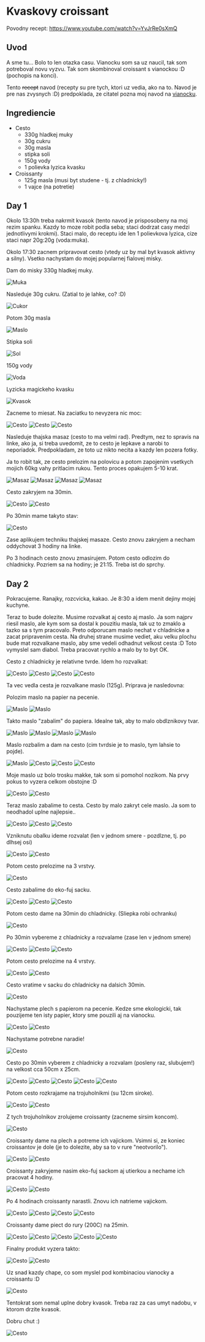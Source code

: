 # Kvaskovy croissant

Povodny recept: https://www.youtube.com/watch?v=YvJrRe0sXmQ

## Uvod

A sme tu... Bolo to len otazka casu. Vianocku som sa uz naucil, tak som potreboval novu vyzvu. Tak som skombinoval croissant s vianockou :D (pochopis na konci).

Tento ~~recept~~ navod (recepty su pre tych, ktori uz vedia, ako na to. Navod je pre nas zvysnych :D) predpoklada, ze citatel pozna moj navod na [vianocku](vianocka.md).

## Ingrediencie

* Cesto
    * 330g hladkej muky
    * 30g cukru
    * 30g masla
    * stipka soli
    * 150g vody
    * 1 polievka lyzica kvasku
* Croissanty
    * 125g masla (musi byt studene - tj. z chladnicky!)
    * 1 vajce (na potretie)

## Day 1

Okolo 13:30h treba nakrmit kvasok (tento navod je prisposobeny na moj rezim spanku. Kazdy to moze robit podla seba; staci dodrzat casy medzi jednotlivymi krokmi). Staci malo, do receptu ide len 1 polievkova lyzica, cize staci napr 20g:20g (voda:muka).

Okolo 17:30 zacnem pripravovat cesto (vtedy uz by mal byt kvasok aktivny a silny). Vsetko nachystam do mojej popularnej fialovej misky.

Dam do misky 330g hladkej muky.

![Muka](croissant/croissant_1.jpg)

Nasleduje 30g cukru. (Zatial to je lahke, co? :D)

![Cukor](croissant/croissant_2.jpg)

Potom 30g masla

![Maslo](croissant/croissant_3.jpg)

Stipka soli

![Sol](vianocka/vianocka_20.jpg)

150g vody

![Voda](croissant/croissant_4.jpg)

Lyzicka magickeho kvasku

![Kvasok](croissant/croissant_5.jpg)

Zacneme to miesat. Na zaciatku to nevyzera nic moc:

![Cesto](croissant/croissant_6.jpg)
![Cesto](croissant/croissant_7.jpg)
![Cesto](croissant/croissant_8.jpg)

Nasleduje thajska masaz (cesto to ma velmi rad). Predtym, nez to spravis na linke, ako ja, si treba uvedomit, ze to cesto je lepkave a narobi to neporiadok. Predpokladam, ze toto uz nikto necita a kazdy len pozera fotky.

Ja to robit tak, ze cesto prelozim na polovicu a potom zapojenim vsetkych mojich 60kg vahy pritlacim rukou. Tento proces opakujem 5-10 krat.

![Masaz](croissant/croissant_9.jpg)
![Masaz](croissant/croissant_10.jpg)
![Masaz](croissant/croissant_11.jpg)
![Masaz](croissant/croissant_12.jpg)

Cesto zakryjem na 30min.

![Cesto](croissant/croissant_13.jpg)
![Cesto](croissant/croissant_14.jpg)

Po 30min mame takyto stav:

![Cesto](croissant/croissant_15.jpg)

Zase aplikujem techniku thajskej masaze. Cesto znovu zakryjem a necham oddychovat 3 hodiny na linke.

Po 3 hodinach cesto znovu zmasirujem. Potom cesto odlozim do chladnicky. Pozriem sa na hodiny; je 21:15. Treba ist do sprchy.

## Day 2

Pokracujeme. Ranajky, rozcvicka, kakao. Je 8:30 a idem menit dejiny mojej kuchyne.

Teraz to bude dolezite. Musime rozvalkat aj cesto aj maslo. Ja som najprv riesil maslo, ale kym som sa dostal k pouzitiu masla, tak uz to zmaklo a tazko sa s tym pracovalo. Preto odporucam maslo nechat v chladnicke a zacat pripravenim cesta. Na druhej strane musime vediet, aku velku plochu bude mat rozvalkane maslo, aby sme vedeli odhadnut velkost cesta :D Toto vymyslel sam diabol. Treba pracovat rychlo a malo by to byt OK.

Cesto z chladnicky je relativne tvrde. Idem ho rozvalkat:

![Cesto](croissant/croissant_24.jpg)
![Cesto](croissant/croissant_25.jpg)
![Cesto](croissant/croissant_26.jpg)
![Cesto](croissant/croissant_27.jpg)

Ta vec vedla cesta je rozvalkane maslo (125g). Priprava je nasledovna:

Polozim maslo na papier na pecenie.

![Maslo](croissant/croissant_16.jpg)
![Maslo](croissant/croissant_18.jpg)

Takto maslo "zabalim" do papiera. Idealne tak, aby to malo obdlznikovy tvar.

![Maslo](croissant/croissant_20.jpg)
![Maslo](croissant/croissant_21.jpg)
![Maslo](croissant/croissant_22.jpg)
![Maslo](croissant/croissant_23.jpg)

Maslo rozbalim a dam na cesto (cim tvrdsie je to maslo, tym lahsie to pojde).

![Maslo](croissant/croissant_28.jpg)
![Cesto](croissant/croissant_26.jpg)
![Cesto](croissant/croissant_29.jpg)
![Cesto](croissant/croissant_30.jpg)

Moje maslo uz bolo trosku makke, tak som si pomohol nozikom. Na prvy pokus to vyzera celkom obstojne :D

![Cesto](croissant/croissant_31.jpg)
![Cesto](croissant/croissant_32.jpg)

Teraz maslo zabalime to cesta. Cesto by malo zakryt cele maslo. Ja som to neodhadol uplne najlepsie..

![Cesto](croissant/croissant_33.jpg)
![Cesto](croissant/croissant_34.jpg)
![Cesto](croissant/croissant_35.jpg)

Vzniknutu obalku ideme rozvalat (len v jednom smere - pozdlzne, tj. po dlhsej osi)

![Cesto](croissant/croissant_36.jpg)
![Cesto](croissant/croissant_37.jpg)

Potom cesto prelozime na 3 vrstvy.

![Cesto](croissant/croissant_38.jpg)

Cesto zabalime do eko-fuj sacku.

![Cesto](croissant/croissant_39.jpg)
![Cesto](croissant/croissant_40.jpg)
![Cesto](croissant/croissant_41.jpg)

Potom cesto dame na 30min do chladnicky. (Sliepka robi ochranku)

![Cesto](croissant/croissant_42.jpg)

Po 30min vybereme z chladnicky a rozvalame (zase len v jednom smere)

![Cesto](croissant/croissant_44.jpg)
![Cesto](croissant/croissant_45.jpg)
![Cesto](croissant/croissant_46.jpg)

Potom cesto prelozime na 4 vrstvy.

![Cesto](croissant/croissant_47.jpg)
![Cesto](croissant/croissant_48.jpg)

Cesto vratime v sacku do chladnicky na dalsich 30min.

![Cesto](croissant/croissant_49.jpg)

Nachystame plech s papierom na pecenie. Kedze sme ekologicki, tak pouzijeme ten isty papier, ktory sme pouzili aj na vianocku.

![Cesto](croissant/croissant_50.jpg)
![Cesto](croissant/croissant_51.jpg)

Nachystame potrebne naradie!

![Cesto](croissant/croissant_52.jpg)

Cesto po 30min vyberem z chladnicky a rozvalam (posleny raz, slubujem!) na velkost cca 50cm x 25cm.

![Cesto](croissant/croissant_53.jpg)
![Cesto](croissant/croissant_54.jpg)
![Cesto](croissant/croissant_55.jpg)
![Cesto](croissant/croissant_56.jpg)
![Cesto](croissant/croissant_57.jpg)

Potom cesto rozkrajame na trojuholnikmi (su 12cm siroke).

![Cesto](croissant/croissant_58.jpg)
![Cesto](croissant/croissant_59.jpg)

Z tych trojuholnikov zrolujeme croissanty (zacneme sirsim koncom).

![Cesto](croissant/croissant_60.jpg)

Croissanty dame na plech a potreme ich vajickom. Vsimni si, ze koniec croissantov je dole (je to dolezite, aby sa to v rure "neotvorilo").

![Cesto](croissant/croissant_61.jpg)
![Cesto](croissant/croissant_62.jpg)

Croissanty zakryjeme nasim eko-fuj sackom aj utierkou a nechame ich pracovat 4 hodiny.

![Cesto](croissant/croissant_63.jpg)
![Cesto](croissant/croissant_64.jpg)

Po 4 hodinach croissanty narastli. Znovu ich natrieme vajickom.

![Cesto](croissant/croissant_78.jpg)
![Cesto](croissant/croissant_79.jpg)
![Cesto](croissant/croissant_80.jpg)
![Cesto](croissant/croissant_81.jpg)

Croissanty dame piect do rury (200C) na 25min.

![Cesto](croissant/croissant_82.jpg)
![Cesto](croissant/croissant_83.jpg)
![Cesto](croissant/croissant_84.jpg)
![Cesto](croissant/croissant_85.jpg)
![Cesto](croissant/croissant_86.jpg)

Finalny produkt vyzera takto:

![Cesto](croissant/croissant_87.jpg)
![Cesto](croissant/croissant_88.jpg)

Uz snad kazdy chape, co som myslel pod kombinaciou vianocky a croissantu :D

![Cesto](croissant/croissant_89.jpg)

Tentokrat som nemal uplne dobry kvasok. Treba raz za cas umyt nadobu, v ktorom drzite kvasok.

Dobru chut :)

![Cesto](croissant/croissant_90.jpg)
